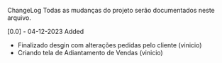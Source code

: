 ChangeLog
Todas as mudanças do projeto serão documentados neste arquivo.

[0.0] - 04-12-2023
Added
- Finalizado desgin com alterações pedidas pelo cliente (vinicio)
- Criando tela de Adiantamento de Vendas (vinicio)
